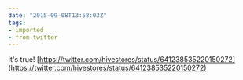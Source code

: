 ```yaml
---
date: "2015-09-08T13:58:03Z"
tags:
- imported
- from-twitter
---
```

It's true\! [https://twitter.com/hivestores/status/641238535220150272](https://twitter.com/hivestores/status/641238535220150272)
